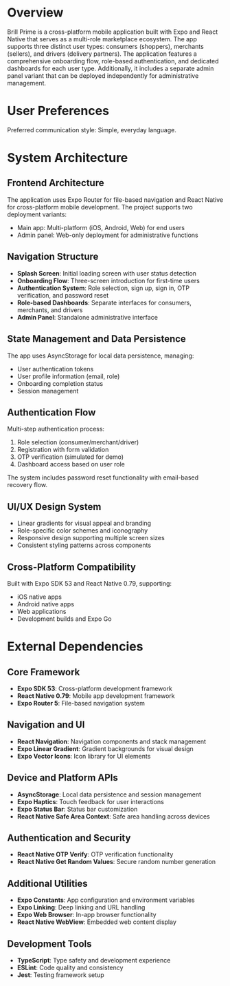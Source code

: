 # Overview

Brill Prime is a cross-platform mobile application built with Expo and React Native that serves as a multi-role marketplace ecosystem. The app supports three distinct user types: consumers (shoppers), merchants (sellers), and drivers (delivery partners). The application features a comprehensive onboarding flow, role-based authentication, and dedicated dashboards for each user type. Additionally, it includes a separate admin panel variant that can be deployed independently for administrative management.

# User Preferences

Preferred communication style: Simple, everyday language.

# System Architecture

## Frontend Architecture
The application uses Expo Router for file-based navigation and React Native for cross-platform mobile development. The project supports two deployment variants:
- Main app: Multi-platform (iOS, Android, Web) for end users
- Admin panel: Web-only deployment for administrative functions

## Navigation Structure
- **Splash Screen**: Initial loading screen with user status detection
- **Onboarding Flow**: Three-screen introduction for first-time users
- **Authentication System**: Role selection, sign up, sign in, OTP verification, and password reset
- **Role-based Dashboards**: Separate interfaces for consumers, merchants, and drivers
- **Admin Panel**: Standalone administrative interface

## State Management and Data Persistence
The app uses AsyncStorage for local data persistence, managing:
- User authentication tokens
- User profile information (email, role)
- Onboarding completion status
- Session management

## Authentication Flow
Multi-step authentication process:
1. Role selection (consumer/merchant/driver)
2. Registration with form validation
3. OTP verification (simulated for demo)
4. Dashboard access based on user role

The system includes password reset functionality with email-based recovery flow.

## UI/UX Design System
- Linear gradients for visual appeal and branding
- Role-specific color schemes and iconography
- Responsive design supporting multiple screen sizes
- Consistent styling patterns across components

## Cross-Platform Compatibility
Built with Expo SDK 53 and React Native 0.79, supporting:
- iOS native apps
- Android native apps  
- Web applications
- Development builds and Expo Go

# External Dependencies

## Core Framework
- **Expo SDK 53**: Cross-platform development framework
- **React Native 0.79**: Mobile app development framework
- **Expo Router 5**: File-based navigation system

## Navigation and UI
- **React Navigation**: Navigation components and stack management
- **Expo Linear Gradient**: Gradient backgrounds for visual design
- **Expo Vector Icons**: Icon library for UI elements

## Device and Platform APIs
- **AsyncStorage**: Local data persistence and session management
- **Expo Haptics**: Touch feedback for user interactions
- **Expo Status Bar**: Status bar customization
- **React Native Safe Area Context**: Safe area handling across devices

## Authentication and Security
- **React Native OTP Verify**: OTP verification functionality
- **React Native Get Random Values**: Secure random number generation

## Additional Utilities
- **Expo Constants**: App configuration and environment variables
- **Expo Linking**: Deep linking and URL handling
- **Expo Web Browser**: In-app browser functionality
- **React Native WebView**: Embedded web content display

## Development Tools
- **TypeScript**: Type safety and development experience
- **ESLint**: Code quality and consistency
- **Jest**: Testing framework setup